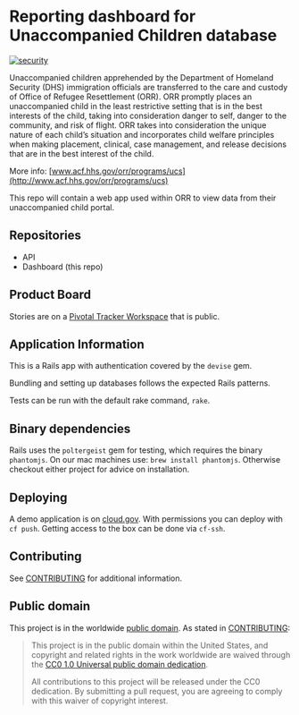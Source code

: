 # Reporting dashboard for Unaccompanied Children database

[![security](https://hakiri.io/github/18F/hhs-acf-uc-dashboard/master.svg)](https://hakiri.io/github/18F/hhs-acf-uc-dashboard/master)

Unaccompanied children apprehended by the Department of Homeland Security (DHS) immigration officials are transferred to the care and custody of Office of Refugee Resettlement (ORR). ORR promptly places an unaccompanied child in the least restrictive setting that is in the best interests of the child, taking into consideration danger to self, danger to the community, and risk of flight. ORR takes into consideration the unique nature of each child’s situation and incorporates child welfare principles when making placement, clinical, case management, and release decisions that are in the best interest of the child.

More info: [www.acf.hhs.gov/orr/programs/ucs](http://www.acf.hhs.gov/orr/programs/ucs)

This repo will contain a web app used within ORR to view data from their unaccompanied child portal.

## Repositories

- API
- Dashboard (this repo)

## Product Board
Stories are on a [Pivotal Tracker Workspace](https://www.pivotaltracker.com/n/projects/1779875) that is public.

## Application Information

This is a Rails app with authentication covered by the `devise` gem.

Bundling and setting up databases follows the expected Rails patterns.

Tests can be run with the default rake command, `rake`.

## Binary dependencies

Rails uses the `poltergeist` gem for testing, which requires the binary `phantomjs`.
On our mac machines use: `brew install phantomjs`. Otherwise checkout
either project for advice on installation.

## Deploying

A demo application is on [cloud.gov](https://hhs-acf-uc-dashboard.apps.cloud.gov/). With permissions you can deploy with `cf push`. Getting access to the box can be done via `cf-ssh`.

## Contributing

See [CONTRIBUTING](CONTRIBUTING.md) for additional information.

## Public domain

This project is in the worldwide [public domain](LICENSE.md). As stated in [CONTRIBUTING](CONTRIBUTING.md):

> This project is in the public domain within the United States, and copyright and related rights in the work worldwide are waived through the [CC0 1.0 Universal public domain dedication](https://creativecommons.org/publicdomain/zero/1.0/).
>
> All contributions to this project will be released under the CC0 dedication. By submitting a pull request, you are agreeing to comply with this waiver of copyright interest.
